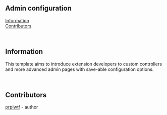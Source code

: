 ## Admin configuration

[Information](#information)\
[Contributors](#contributors)

<br/>

## Information
This template aims to introduce extension developers to custom controllers and more advanced admin pages with save-able configuration options.

<br/>

## Contributors
[prplwtf](https://github.com/prplwtf) - author